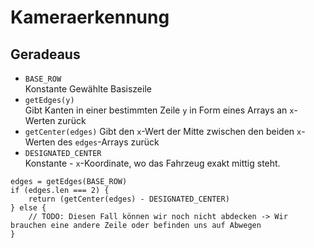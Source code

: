 ﻿# Kameraerkennung

## Geradeaus

- `BASE_ROW`  
  Konstante Gewählte Basiszeile
- `getEdges(y)`  
  Gibt Kanten in einer bestimmten Zeile `y` in Form eines Arrays an `x`-Werten zurück 
- `getCenter(edges)`
  Gibt den `x`-Wert der Mitte zwischen den beiden `x`-Werten des `edges`-Arrays zurück
- `DESIGNATED_CENTER`  
  Konstante - `x`-Koordinate, wo das Fahrzeug exakt mittig steht.

```
edges = getEdges(BASE_ROW)
if (edges.len === 2) {
    return (getCenter(edges) - DESIGNATED_CENTER)
} else {
    // TODO: Diesen Fall können wir noch nicht abdecken -> Wir brauchen eine andere Zeile oder befinden uns auf Abwegen
}
```

